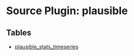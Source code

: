 # Source Plugin: plausible

## Tables

- [plausible_stats_timeseries](plausible_stats_timeseries.md)